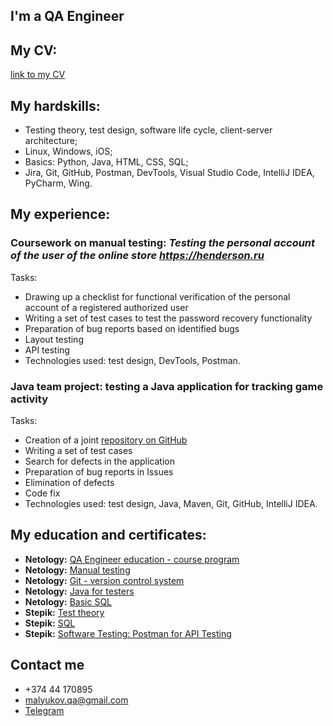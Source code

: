 ## I'm a QA Engineer

## My CV: 
[link to my CV](https://docs.google.com/document/d/1fs6OZGODtcUvfS7ZNXZ0FL4qKCQaIqNzG7OoObw8g2Q/edit?usp=sharing)

## My hardskills:
- Testing theory, test design, software life cycle, client-server architecture;
- Linux, Windows, iOS;
- Basics: Python, Java, HTML, CSS, SQL;
- Jira, Git, GitHub, Postman, DevTools,  Visual Studio Code, IntelliJ IDEA, PyCharm, Wing.

## My experience:
### Coursework on manual testing: *Testing the personal account of the user of the online store https://henderson.ru*
Tasks:
- Drawing up a checklist for functional verification of the personal account of a registered authorized user
- Writing a set of test cases to test the password recovery functionality
- Preparation of bug reports based on identified bugs
- Layout testing
- API testing
- Technologies used: test design, DevTools, Postman.

### Java team project: testing a Java application for tracking game activity
Tasks:
- Creation of a joint [repository on GitHub](https://github.com/VasiliyMalyukov/javaqa-team-diplom)
- Writing a set of test cases
- Search for defects in the application
- Preparation of bug reports in Issues
- Elimination of defects
- Code fix
- Technologies used: test design, Java, Maven, Git, GitHub, IntelliJ IDEA.

## My education and certificates:
- **Netology:** [QA Engineer education - course program](https://netology.ru/programs/qa-middle#/resume)
- **Netology:** [Manual testing](https://netology.ru/sharing/625df093dd5b543d2348fce775d5a685?utm_source=social&utm_campaign=achievements)
- **Netology:** [Git - version control system](https://netology.ru/sharing/6fb442e09a29c9741f998ead60fa82d1?utm_source=social&utm_campaign=achievements)
- **Netology:** [Java for testers](https://netology.ru/sharing/ef86958cd60d629321b1ebbc24d4cf1a?utm_source=social&utm_campaign=achievements)
- **Netology:** [Basic SQL](https://netology.ru/sharing/f7be594edb6b9642678818234e9c5653?utm_source=social&utm_campaign=achievements)
- **Stepik:** [Test theory](https://stepik.org/cert/1962320)
- **Stepik:** [SQL](https://stepik.org/cert/1975086)
- **Stepik:** [Software Testing: Postman for API Testing](https://stepik.org/cert/1988693)

## Contact me
- +374 44 170895
- malyukov.qa@gmail.com
- [Telegram](https://t.me/mva_root) 
